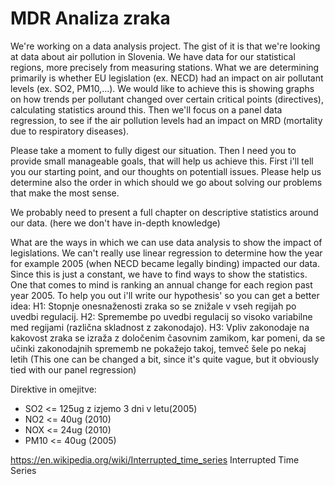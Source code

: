 # MDR Analiza zraka

We're working on a data analysis project. The gist of it is that we're looking at data about air pollution in Slovenia. We have data for our statistical regions, more precisely from measuring stations. What we are determining primarily is whether EU legislation (ex. NECD) had an impact on air pollutant levels (ex. SO2, PM10,...). We would like to achieve this is showing graphs on how trends per pollutant changed over certain critical points (directives), calculating statistics around this. Then we'll focus on a panel data regression, to see if the air pollution levels had an impact on MRD (mortality due to respiratory diseases). 


Please take a moment to fully digest our situation. Then I need you to provide small manageable goals, that will help us achieve this. First i'll tell you our starting point, and our thoughts on potentiall issues. Please help us determine also the order in which should we go about solving our problems that make the most sense. 


We probably need to present a full chapter on descriptive statistics around our data. (here we don't have in-depth knowledge)

What are the ways in which we can use data analysis to show the impact of legislations. We can't really use linear regression to determine how the year for example 2005 (when NECD became legally binding) impacted  our data. Since this is just a constant, we have to find ways to show the statistics. One that comes to mind is ranking an annual change for each region past year 2005. To help you out i'll write our  hypothesis' so you can get a better idea: H1: Stopnje onesnaženosti zraka so se znižale v vseh regijah po uvedbi regulacij. H2:  Spremembe po uvedbi regulacij so visoko variabilne med regijami (različna skladnost z zakonodajo). H3:     Vpliv zakonodaje na kakovost zraka se izraža z določenim časovnim zamikom, kar pomeni, da se učinki zakonodajnih sprememb ne pokažejo takoj, temveč šele po nekaj letih (This one can be changed a bit, since it's quite vague, but it obviously tied with our panel regression)


Direktive in omejitve:
 - SO2 <= 125ug z izjemo 3 dni v letu(2005)
 - NO2 <= 40ug (2010)
 - NOX <= 24ug (2010)
 - PM10 <= 40ug (2005)
 
 https://en.wikipedia.org/wiki/Interrupted_time_series
 Interrupted Time Series